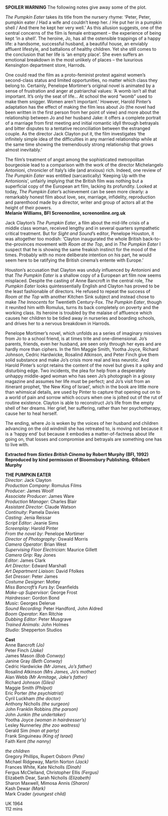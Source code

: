 
**SPOILER WARNING** The following notes give away some of the plot.

_The Pumpkin Eater_ takes its title from the nursery rhyme: ‘Peter, Peter, pumpkin eater / Had a wife and couldn’t keep her. / He put her in a pumpkin shell / And there he kept her very well.’ As this allusion suggests, one of the central concerns of the film is female entrapment – the experience of being kept ‘in a shell’. The heroine, Jo, has all the ostensible trappings of a happy life: a handsome, successful husband, a beautiful house, an enviably affluent lifestyle, and battalions of healthy children. Yet she still comes to the conclusion that her life is ‘an empty place’. She even suffers an emotional breakdown in the most unlikely of places – the luxurious Kensington department store, Harrods.

One could read the film as a proto-feminist protest against women’s second-class status and limited opportunities, no matter which class they belong to. Certainly, Penelope Mortimer’s original novel is animated by a sense of frustration and anger at patriarchal values: ‘A womb isn’t all that important. It’s only the seat of life... At school the word “womb” used to make them snigger. Women aren’t important.’ However, Harold Pinter’s adaptation has the effect of making the film less about Jo (the novel had been written in the first person from her point of view) and more about the relationship between Jo and her husband Jake: it offers a complete portrait of a marriage from first meeting and initial romantic idyll through betrayals and bitter disputes to a tentative reconciliation between the estranged couple. As the director Jack Clayton put it, the film investigates ‘the infinitely simple idea of the difficulties in any married relationship while at the same time showing the tremendously strong relationship that grows almost inevitably.’

The film’s treatment of angst among the sophisticated metropolitan bourgeoisie lead to a comparison with the work of the director Michelangelo Antonioni, chronicler of Italy’s idle (and anxious) rich. Indeed, one review of  _The Pumpkin Eater_ was entitled (sarcastically) ‘Keeping Up with the Antonionis’, unfairly implying that the British film was nothing but a superficial copy of the European art film, lacking its profundity. Looked at today,  _The Pumpkin Eater_’s achievement can be seen more clearly: a remarkably honest film about love, sex, marriage, infidelity, reproduction and parenthood made by a director, writer and group of actors all at the height of their powers.<br>
**Melanie Williams, BFI Screenonline, screenonline.org.uk**<br>

Jack Clayton’s _The Pumpkin Eater_, a film about the mid-life crisis of a middle class woman, received lengthy and in several quarters sympathetic critical treatment. But for _Sight and Sound_’s editor, Penelope Houston, it was altogether too modish: ‘Clayton inaugurated the whole British back-to-the-provinces movement with _Room at the Top_, and in _The Pumpkin Eater_ I suspect that he is showing the same freakish instinct for the mood of the times. Probably with no more deliberate intention on his part, he would seem here to be ratifying the British cinema’s entente with Europe.’

Houston’s accusation that Clayton was unduly influenced by Antonioni and that _The Pumpkin Eater_ is a shallow copy of a European art film now seems misplaced. Despite the casting of Anne Bancroft in the central role,  _The Pumpkin Eater_ looks quintessentially English and Clayton has proved to be the least fashionable of directors. He refused to repeat the success of _Room at_ _the Top_ with another Kitchen Sink subject and instead chose to make _The Innocents_ for Twentieth Century-Fox. _The Pumpkin Eater_, though it reunited him with Romulus, turns its back completely on poverty and the working class. Its heroine is troubled by the malaise of affluence which causes her children to be tidied away in nurseries and boarding schools, and drives her to a nervous breakdown in Harrods.

Penelope Mortimer’s novel, which unfolds as a series of imaginary missives from Jo to a school friend, is at times trite and one-dimensional. Jo’s parents, friends, even her husband, are seen only through her eyes and are hardly more than ciphers. In the film Maggie Smith, Yootha Joyce, Richard Johnson, Cedric Hardwicke, Rosalind Atkinson, and Peter Finch give them solid substance and make Jo’s crisis more real and less neurotic. And Harold Pinter’s script retains the content of the novel but gives it a spiky and disturbing edge. Two incidents, the plea for help from a desperately unhappy middle-aged woman who has seen Jo’s photograph in a glossy magazine and assumes her life must be perfect; and Jo’s visit from an itinerant prophet, ‘the New King of Israel’, which in the book are little more than whimsical details, are used by Pinter to capture that opening out on to a world of pain and sorrow which occurs when one is jolted out of the rut of routine existence. Clayton is able to reconstruct Jo’s life from the empty shell of her dreams. Her grief, her suffering, rather than her psychotherapy, cause her to heal herself.

The ending, where Jo is woken by the voices of her husband and children advancing on the old windmill she has retreated to, is moving not because it is a ‘happy end’ but because it embodies a matter-of-factness about life going on, that losses and compromise and betrayals are something one has to live with.<br>

**Extracted from _Sixties British Cinema_ by Robert Murphy (BFI, 1992)  
Reproduced by kind permission of Bloomsbury Publishing. ©Robert Murphy**<br>



**THE PUMPKIN EATER**<br>
_Director_: Jack Clayton  
_Production Company_: Romulus Films  
_Producer_: James Woolf  
_Associate Producer_: James Ware  
_Production Manager_: Charles Blair  
_Assistant Director_: Claude Watson  
_Continuity_: Pamela Davies  
_Casting_: Jenia Reissar  
_Script Editor_: Jeanie Sims  
_Screenplay_: Harold Pinter  
_From the novel by_: Penelope Mortimer  
_Director of Photography_: Oswald Morris  
_Camera Operator_: Brian West  
_Supervising Floor Electrician_: Maurice Gillett  
_Camera Grip_: Ray Jones  
_Editor_: James Clark  
_Art Director_: Edward Marshall  
_Art Department Liaison_: David Ffolkes  
_Set Dresser_: Peter James  
_Costume Designer_: Motley  
_Miss Bancroft’s Furs by_: Deanfields  
_Make-up Supervisor_: George Frost  
_Hairdresser_: Gordon Bond  
_Music_: Georges Delerue  
_Sound Recording_: Peter Handford, John Aldred  
_Boom Operator_: Ken Ritchie  
_Dubbing Editor_: Peter Musgrave  
_Trained Animals_: John Holmes  
_Studio_: Shepperton Studios<br>

**Cast**<br>
Anne Bancroft  _(Jo)_  
Peter Finch  _(Jake)_  
James Mason  _(Bob Conway)_  
Janine Gray  _(Beth Conway)_  
Cedric Hardwicke  _(Mr James, Jo’s father)_  
Rosalind Atkinson  _(Mrs James, Jo’s mother)_  
Alan Webb  _(Mr Armitage, Jake’s father)_  
Richard Johnson  _(Giles)_  
Maggie Smith  _(Philpot)_  
Eric Porter  _(the psychiatrist)_  
Cyril Luckham  _(the doctor)_  
Anthony Nicholls  _(the surgeon)_  
John Franklin Robbins  _(the parson)_  
John Junkin  _(the undertaker)_  
Yootha Joyce  _(woman in hairdresser’s)_  
Lesley Nunnerley  _(the zoo waitress)_  
Gerald Sim  _(man at party)_  
Frank Singuineau  _(King of Israel)_  
Faith Kent  _(the nanny)_<br>

_the children_<br>
Gregory Phillips, Rupert Osborn  _(Pete)_  
Michael Ridgeway, Martin Norton  _(Jack)_  
Frances White, Kate Nicholls  _(Dinah)_  
Fergus McClelland, Christopher Ellis  _(Fergus)_  
Elizabeth Dear, Sarah Nicholls  _(Elizabeth)_  
Sharon Maxwell, Mimosa Annis  _(Sharon)_  
Kash Dewar  _(Mark)_  
Mark Crader  _(youngest child)_<br>

UK 1964<br>
112 mins<br>
<!--stackedit_data:
eyJoaXN0b3J5IjpbNjIxODExODQ5XX0=
-->